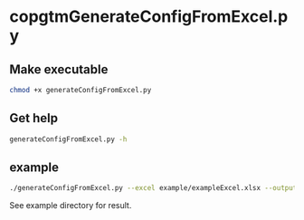 # copgtmGenerateConfigFromExcel.py
## Make executable
```bash
chmod +x generateConfigFromExcel.py
```

## Get help
```bash
generateConfigFromExcel.py -h
```

## example
```bash
./generateConfigFromExcel.py --excel example/exampleExcel.xlsx --output example/exampleConfig.txt
```
See example directory for result.
